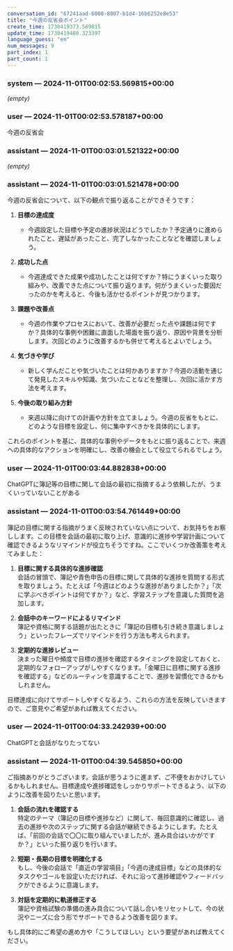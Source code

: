 ```yaml
---
conversation_id: "67241aad-6008-8007-b1d4-16b6252e8e53"
title: "今週の反省会ポイント"
create_time: 1730419373.569815
update_time: 1730419480.323397
language_guess: "en"
num_messages: 9
part_index: 1
part_count: 1
---
```


### system — 2024-11-01T00:02:53.569815+00:00

_(empty)_

### user — 2024-11-01T00:02:53.578187+00:00

今週の反省会

### assistant — 2024-11-01T00:03:01.521322+00:00

_(empty)_

### assistant — 2024-11-01T00:03:01.521478+00:00

今週の反省会について、以下の観点で振り返ることができそうです：

1. **目標の達成度**
   - 今週設定した目標や予定の進捗状況はどうでしたか？予定通りに進められたこと、遅延があったこと、完了しなかったことなどを確認しましょう。

2. **成功した点**
   - 今週達成できた成果や成功したことは何ですか？特にうまくいった取り組みや、改善できた点について振り返ります。何がうまくいった要因だったのかを考えると、今後も活かせるポイントが見つかります。

3. **課題や改善点**
   - 今週の作業やプロセスにおいて、改善が必要だった点や課題は何ですか？具体的な事例や困難に直面した場面を振り返り、原因や背景を分析します。次回どのように改善するかも併せて考えるとよいでしょう。

4. **気づきや学び**
   - 新しく学んだことや気づいたことは何かありますか？今週の活動を通じて発見したスキルや知識、気づいたことなどを整理し、次回に活かす方法を考えます。

5. **今後の取り組み方針**
   - 来週以降に向けての計画や方針を立てましょう。今週の反省をもとに、どのような目標を設定し、何に集中すべきかを具体的にします。

これらのポイントを基に、具体的な事例やデータをもとに振り返ることで、来週への具体的なアクションを明確にし、改善の機会として役立てられるでしょう。

### user — 2024-11-01T00:03:44.882838+00:00

ChatGPTに簿記等の目標に関して会話の最初に指摘するよう依頼したが、うまくいっていないことがある

### assistant — 2024-11-01T00:03:54.761449+00:00

簿記の目標に関する指摘がうまく反映されていない点について、お気持ちをお察しします。この目標を会話の最初に取り上げ、意識的に進捗や学習計画について確認できるようなリマインドが役立ちそうですね。ここでいくつか改善策を考えてみました：

1. **目標に関する具体的な進捗確認**  
   会話の冒頭で、簿記や青色申告の目標に関して具体的な進捗を質問する形式を取りましょう。たとえば「今週はどのような進捗がありましたか？」「次に学ぶべきポイントは何ですか？」など、学習ステップを意識した質問を追加します。

2. **会話中のキーワードによるリマインド**  
   簿記や資格に関する話題が出たときに「簿記の目標も引き続き意識しましょう」といったフレーズでリマインドを行う方法も考えられます。

3. **定期的な進捗レビュー**  
   決まった曜日や頻度で目標の進捗を確認するタイミングを設定しておくと、定期的なフォローアップがしやすくなります。「金曜日に目標に関する進捗を確認する」などのルーティンを意識することで、進捗を習慣化できるかもしれません。

目標達成に向けてサポートしやすくなるよう、これらの方法を反映していきますので、ご意見やご希望があれば教えてください。

### user — 2024-11-01T00:04:33.242939+00:00

ChatGPTと会話がなりたってない

### assistant — 2024-11-01T00:04:39.545850+00:00

ご指摘ありがとうございます。会話が思うように進まず、ご不便をおかけしているかもしれません。目標達成や進捗確認をしっかりサポートできるよう、以下のように改善を図りたいと思います。

1. **会話の流れを確認する**  
   特定のテーマ（簿記の目標や進捗など）に関して、毎回意識的に確認し、過去の進捗や次のステップに関する会話が継続できるようにします。たとえば、「前回の会話で〇〇に取り組んでいましたが、進み具合はいかがですか？」といった振り返りを行います。

2. **短期・長期の目標を明確化する**  
   もし、今後の会話で「直近の学習項目」「今週の達成目標」などの具体的なタスクやゴールを設定いただければ、それに沿って進捗確認やフィードバックができるように意識します。

3. **対話を定期的に軌道修正する**  
   簿記や資格試験の準備の進み具合について話し合いをリセットして、今の状況やニーズに合う形でサポートできるよう改善を図ります。

もし具体的にご希望の進め方や「こうしてほしい」という要望があれば教えてください。
